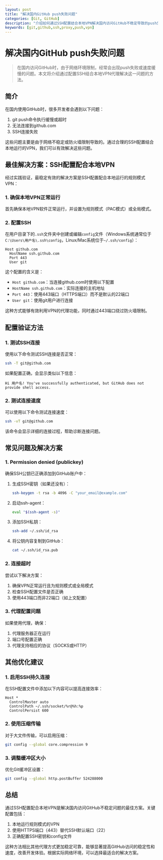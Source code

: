 ```yaml
---
layout: post
title: "解决国内GitHub push失败问题"
categories: [Git, GitHub]
description: "介绍如何通过SSH配置结合本地VPN解决国内访问GitHub不稳定导致的push失败问题"
keywords: [git,github,ssh,proxy,push,vpn]
---
```


# 解决国内GitHub push失败问题

> 在国内访问GitHub时，由于网络环境限制，经常会出现push失败或速度缓慢的问题。本文将介绍通过配置SSH结合本地VPN代理解决这一问题的方法。

## 简介

在国内使用GitHub时，很多开发者会遇到以下问题：
1. git push命令执行缓慢或超时
2. 无法连接到github.com
3. SSH连接失败

这些问题主要是由于网络不稳定或防火墙限制导致的。通过合理的SSH配置结合本地运行的VPN，我们可以有效解决这些问题。

## 最佳解决方案：SSH配置配合本地VPN

经过实践验证，最稳定有效的解决方案是SSH配置配合本地运行的规则模式VPN：

### 1. 确保本地VPN正常运行

首先确保本地VPN软件正常运行，并设置为规则模式（PAC模式）或全局模式。

### 2. 配置SSH

在用户目录下的`.ssh`文件夹中创建或编辑`config`文件（Windows系统通常位于`C:\Users\用户名\.ssh\config`，Linux/Mac系统位于`~/.ssh/config`）：

```
Host github.com
  HostName ssh.github.com
  Port 443
  User git
```

这个配置的含义是：
- `Host github.com`：当连接github.com时使用以下配置
- `HostName ssh.github.com`：实际连接的主机地址
- `Port 443`：使用443端口（HTTPS端口）而不是默认的22端口
- `User git`：使用git用户进行连接

这种方式能够有效利用VPN的代理功能，同时通过443端口绕过防火墙限制。

## 配置验证方法

### 1. 测试SSH连接

使用以下命令测试SSH连接是否正常：

```bash
ssh -T git@github.com
```

如果配置正确，会显示类似以下信息：

```
Hi 用户名! You've successfully authenticated, but GitHub does not provide shell access.
```

### 2. 测试连接速度

可以使用以下命令测试连接速度：

```bash
ssh -vT git@github.com
```

该命令会显示详细的连接过程，帮助诊断连接问题。

## 常见问题及解决方案

### 1. Permission denied (publickey)

确保SSH公钥已正确添加到GitHub账户中：

1. 生成SSH密钥（如果还没有）：
   ```bash
   ssh-keygen -t rsa -b 4096 -C "your_email@example.com"
   ```

2. 启动ssh-agent：
   ```bash
   eval "$(ssh-agent -s)"
   ```

3. 添加SSH私钥：
   ```bash
   ssh-add ~/.ssh/id_rsa
   ```

4. 将公钥内容复制到GitHub：
   ```bash
   cat ~/.ssh/id_rsa.pub
   ```

### 2. 连接超时

尝试以下解决方案：
1. 确保VPN正常运行且为规则模式或全局模式
2. 检查SSH配置文件是否正确
3. 使用443端口而非22端口（如上文配置）

### 3. 代理配置问题

如果使用代理，确保：
1. 代理服务器正在运行
2. 端口号配置正确
3. 代理支持相应的协议（SOCKS或HTTP）

## 其他优化建议

### 1. 启用SSH持久连接

在SSH配置文件中添加以下内容可以提高连接效率：

```
Host *
  ControlMaster auto
  ControlPath ~/.ssh/socket/%r@%h:%p
  ControlPersist 600
```

### 2. 使用压缩传输

对于大文件传输，可以启用压缩：

```bash
git config --global core.compression 9
```

### 3. 调整缓冲区大小

优化Git缓冲区设置：

```bash
git config --global http.postBuffer 524288000
```

## 总结

通过SSH配置配合本地VPN是解决国内访问GitHub不稳定问题的最佳方案。关键配置包括：

1. 本地运行规则模式的VPN
2. 使用HTTPS端口（443）替代SSH默认端口（22）
3. 正确配置SSH密钥和config文件

这种方法相比其他代理方式更加稳定可靠，能够显著提高GitHub访问的稳定性和速度，改善开发体验。根据实际网络环境，可以选择最适合的解决方案。